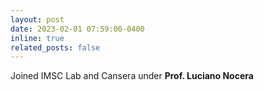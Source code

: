 ```yaml
---
layout: post
date: 2023-02-01 07:59:00-0400
inline: true
related_posts: false
---
```


Joined IMSC Lab and Cansera under **Prof. Luciano Nocera**
